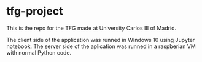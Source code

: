 # tfg-project
This is the repo for the TFG made at University Carlos III of Madrid.

The client side of the application was runned in WIndows 10 using Jupyter notebook.
The server side of the aplication was runned in a raspberian VM with normal Python code.
